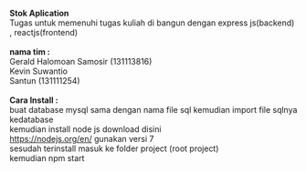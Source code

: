 <b>Stok Aplication </b>
<br>
Tugas untuk memenuhi tugas kuliah 
di bangun dengan express js(backend) , reactjs(frontend)
<br><br>
<b>nama tim :</b>
<br>
Gerald Halomoan Samosir  (131113816)
<br>
Kevin Suwantio 
<br>
Santun  (131111254)
<br><br>
<b>Cara Install :</b>
<br>
buat database mysql sama dengan nama file sql 
kemudian import file sqlnya kedatabase 
<br>
 kemudian install node js download disini
 <br>
 https://nodejs.org/en/ 
 gunakan versi 7
 <br>
 sesudah terinstall
 masuk ke folder project (root project)
 <br>
 kemudian npm start
 
 


